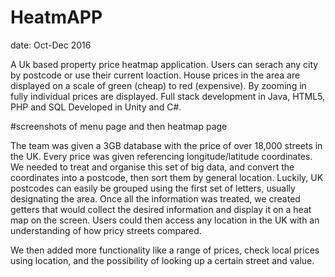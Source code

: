 # HeatmAPP

date: Oct-Dec 2016

A Uk based property price heatmap application. Users can serach any city by postcode or use their current loaction. House prices in the area are displayed on a scale of green (cheap) to red (expensive). By zooming in fully individual prices are displayed. Full stack development in Java, HTML5, PHP and SQL Developed in Unity and C#.

#screenshots of menu page and then heatmap page

The team was given a 3GB database with the price of over 18,000 streets in the UK. Every price was given referencing longitude/latitude coordinates. We needed to treat and organise this set of big data, and convert the coordinates into a postcode, then sort them by general location. Luckily, UK postcodes can easily be grouped using the first set of letters, usually designating the area. Once all the information was treated, we created getters that would collect the desired information and display it on a heat map on the screen. Users could then access any location in the UK with an understanding of how pricy streets compared.

We then added more functionality like a range of prices, check local prices using location, and the possibility of looking up a certain street and value.